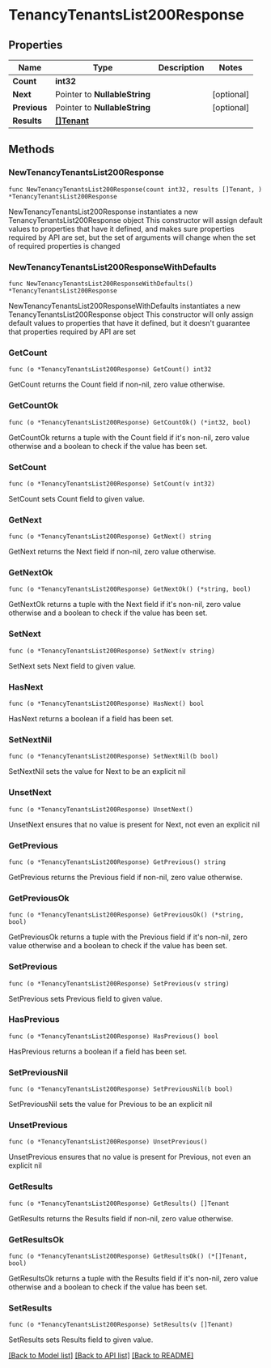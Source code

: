 # TenancyTenantsList200Response

## Properties

Name | Type | Description | Notes
------------ | ------------- | ------------- | -------------
**Count** | **int32** |  | 
**Next** | Pointer to **NullableString** |  | [optional] 
**Previous** | Pointer to **NullableString** |  | [optional] 
**Results** | [**[]Tenant**](Tenant.md) |  | 

## Methods

### NewTenancyTenantsList200Response

`func NewTenancyTenantsList200Response(count int32, results []Tenant, ) *TenancyTenantsList200Response`

NewTenancyTenantsList200Response instantiates a new TenancyTenantsList200Response object
This constructor will assign default values to properties that have it defined,
and makes sure properties required by API are set, but the set of arguments
will change when the set of required properties is changed

### NewTenancyTenantsList200ResponseWithDefaults

`func NewTenancyTenantsList200ResponseWithDefaults() *TenancyTenantsList200Response`

NewTenancyTenantsList200ResponseWithDefaults instantiates a new TenancyTenantsList200Response object
This constructor will only assign default values to properties that have it defined,
but it doesn't guarantee that properties required by API are set

### GetCount

`func (o *TenancyTenantsList200Response) GetCount() int32`

GetCount returns the Count field if non-nil, zero value otherwise.

### GetCountOk

`func (o *TenancyTenantsList200Response) GetCountOk() (*int32, bool)`

GetCountOk returns a tuple with the Count field if it's non-nil, zero value otherwise
and a boolean to check if the value has been set.

### SetCount

`func (o *TenancyTenantsList200Response) SetCount(v int32)`

SetCount sets Count field to given value.


### GetNext

`func (o *TenancyTenantsList200Response) GetNext() string`

GetNext returns the Next field if non-nil, zero value otherwise.

### GetNextOk

`func (o *TenancyTenantsList200Response) GetNextOk() (*string, bool)`

GetNextOk returns a tuple with the Next field if it's non-nil, zero value otherwise
and a boolean to check if the value has been set.

### SetNext

`func (o *TenancyTenantsList200Response) SetNext(v string)`

SetNext sets Next field to given value.

### HasNext

`func (o *TenancyTenantsList200Response) HasNext() bool`

HasNext returns a boolean if a field has been set.

### SetNextNil

`func (o *TenancyTenantsList200Response) SetNextNil(b bool)`

 SetNextNil sets the value for Next to be an explicit nil

### UnsetNext
`func (o *TenancyTenantsList200Response) UnsetNext()`

UnsetNext ensures that no value is present for Next, not even an explicit nil
### GetPrevious

`func (o *TenancyTenantsList200Response) GetPrevious() string`

GetPrevious returns the Previous field if non-nil, zero value otherwise.

### GetPreviousOk

`func (o *TenancyTenantsList200Response) GetPreviousOk() (*string, bool)`

GetPreviousOk returns a tuple with the Previous field if it's non-nil, zero value otherwise
and a boolean to check if the value has been set.

### SetPrevious

`func (o *TenancyTenantsList200Response) SetPrevious(v string)`

SetPrevious sets Previous field to given value.

### HasPrevious

`func (o *TenancyTenantsList200Response) HasPrevious() bool`

HasPrevious returns a boolean if a field has been set.

### SetPreviousNil

`func (o *TenancyTenantsList200Response) SetPreviousNil(b bool)`

 SetPreviousNil sets the value for Previous to be an explicit nil

### UnsetPrevious
`func (o *TenancyTenantsList200Response) UnsetPrevious()`

UnsetPrevious ensures that no value is present for Previous, not even an explicit nil
### GetResults

`func (o *TenancyTenantsList200Response) GetResults() []Tenant`

GetResults returns the Results field if non-nil, zero value otherwise.

### GetResultsOk

`func (o *TenancyTenantsList200Response) GetResultsOk() (*[]Tenant, bool)`

GetResultsOk returns a tuple with the Results field if it's non-nil, zero value otherwise
and a boolean to check if the value has been set.

### SetResults

`func (o *TenancyTenantsList200Response) SetResults(v []Tenant)`

SetResults sets Results field to given value.



[[Back to Model list]](../README.md#documentation-for-models) [[Back to API list]](../README.md#documentation-for-api-endpoints) [[Back to README]](../README.md)


